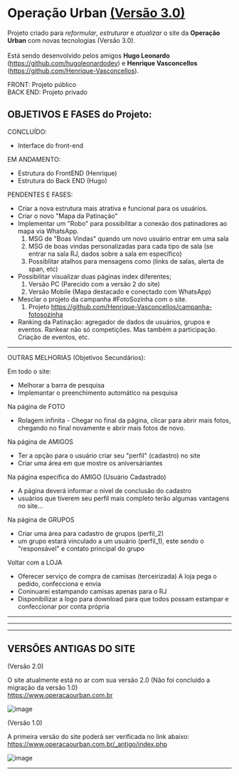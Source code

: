 # Operação Urban [(Versão 3.0)](https://www.figma.com/file/n2yT16d3J0vCKdW5TogGb9/OPU?type=design&node-id=7%3A749&mode=design&t=w7z9y7gZMAcY5HZU-1)
 
 Projeto criado para _reformular_, _estruturar_ e _atualizar_ o site da **Operação Urban** com novas tecnologias (Versão 3.0).<br><br>
 Está sendo desenvolvido pelos amigos **Hugo Leonardo** (https://github.com/hugoleonardodev) e **Henrique Vasconcellos** (https://github.com/Henrique-Vasconcellos).<br>

 FRONT: Projeto público<br>
 BACK END: Projeto privado<br>

OBJETIVOS E FASES do Projeto:<br>
--------

CONCLUÍDO:
* Interface do front-end

EM ANDAMENTO:
* Estrutura do FrontEND (Henrique)
* Estrutura do Back END (Hugo)

PENDENTES E FASES:

* Criar a nova estrutura mais atrativa e funcional para os usuários.
* Criar o novo "Mapa da Patinação"
* Implementar um "Robo" para possibilitar a conexão dos patinadores ao mapa via WhatsApp.
  1. MSG de "Boas Vindas" quando um novo usuário entrar em uma sala
  2. MSG de boas vindas personalizadas para cada tipo de sala (se entrar na sala RJ, dados sobre a sala em específico)
  3. Possiblitar atalhos para mensagens como (links de salas, alerta de span, etc)
* Possibilitar visualizar duas páginas index diferentes;<br>
  1. Versão PC (Parecido com a versão 2 do site)<br>
  1. Versão Mobile (Mapa destacado e conectado com WhatsApp)
* Mesclar o projeto da campanha #FotoSozinha com o site.
  1. Projeto https://github.com/Henrique-Vasconcellos/campanha-fotosozinha
* Ranking da Patinação: agregador de dados de usuários, grupos e eventos. Rankear não só competições. Mas também a participação. Criação de eventos, etc.
 
-------
OUTRAS MELHORIAS (Objetivos Secundários):<br>

Em todo o site:
* Melhorar a barra de pesquisa
* Implemantar o preenchimento automático na pesquisa
  
Na página de FOTO<br>
* Rolagem infinita - Chegar no final da página, clicar para abrir mais fotos, chegando no final novamente e abrir mais fotos de novo.

Na página de AMIGOS<br>
* Ter a opção para o usuário criar seu "perfil" (cadastro) no site
* Criar uma área em que mostre os aniversáriantes

Na página específica do AMIGO (Usuário Cadastrado)<br>
* A página deverá informar o nível de conclusão do cadastro
* usuários que tiverem seu perfil mais completo terão algumas vantagens no site...

Na página de GRUPOS<br>
* Criar uma área para cadastro de grupos (perfil_2)
* um grupo estará vinculado a um usuário (perfil_1), este sendo o "responsável" e contato principal do grupo

Voltar com a LOJA<br>
* Oferecer serviço de compra de camisas (terceirizada) A loja pega o pedido, confecciona e envia
* Coninuarei estampando camisas apenas para o RJ
* Disponibilizar a logo para download para que todos possam estampar e confeccionar por conta própria
-------
-------
-------
VERSÕES ANTIGAS DO SITE
--------

(Versão 2.0)

O site atualmente está no ar com sua versão 2.0 (Não foi concluído a migração da versão 1.0)<br>
https://www.operacaourban.com.br

![image](https://github.com/Henrique-Vasconcellos/opu-front-end/assets/159064990/0fe7d898-9c78-4eaa-8563-dd6e17965c0e)

(Versão 1.0)

A primeira versão do site poderá ser verificada no link abaixo:
https://www.operacaourban.com.br/_antigo/index.php

![image](https://github.com/Henrique-Vasconcellos/opu-front-end/assets/159064990/8e1ce0d5-dec4-4657-b0b3-8385f408a2cf)

 -----
